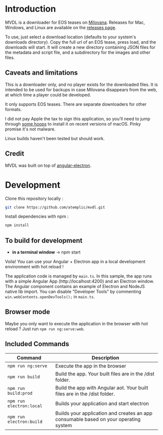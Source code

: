 # Introduction

MVDL is a downloader for EOS teases on [Milovana](https://milovana.com).  Releases for Mac, Windows, and Linux are available on the [releases page](https://github.com/atemplic/mvdl/releases).

To use, just select a download location (defaults to your system's downloads directory).  Copy the full url of an EOS tease, press load, and the downloads will start.  It will create a new directory containing JSON files for the metadata and script file, and a subdirectory for the images and other files.

## Caveats and limitations

This is a downloader only, and no player exists for the downloaded files.  It is intended to be used for backups in case Milovana disappears from the web, at which time a player could be developed.

It only supports EOS teases.  There are separate downloaders for other formats.

I did not pay Apple the tax to sign this application, so you'll need to jump through [some hoops](https://support.apple.com/guide/mac-help/open-a-mac-app-from-an-unidentified-developer-mh40616/mac) to install it on recent versions of macOS.  Pinky promise it's not malware.

Linux builds haven't been tested but should work.

## Credit

MVDL was built on top of [angular-electron](https://github.com/maximegris/angular-electron).

# Development

Clone this repository locally :

``` bash
git clone https://github.com/atemplic/mvdl.git
```

Install dependencies with npm :

``` bash
npm install
```

## To build for development

- **in a terminal window** -> npm start

Voila! You can use your Angular + Electron app in a local development environment with hot reload !

The application code is managed by `main.ts`. In this sample, the app runs with a simple Angular App (http://localhost:4200) and an Electron window.
The Angular component contains an example of Electron and NodeJS native lib import.
You can disable "Developer Tools" by commenting `win.webContents.openDevTools();` in `main.ts`.

## Browser mode

Maybe you only want to execute the application in the browser with hot reload ? Just run `npm run ng:serve:web`.

## Included Commands

| Command                  | Description                                                                          |
| ------------------------ | ------------------------------------------------------------------------------------ |
| `npm run ng:serve`       | Execute the app in the browser                                                       |
| `npm run build`          | Build the app. Your built files are in the /dist folder.                             |
| `npm run build:prod`     | Build the app with Angular aot. Your built files are in the /dist folder.            |
| `npm run electron:local` | Builds your application and start electron                                           |
| `npm run electron:build` | Builds your application and creates an app consumable based on your operating system |
